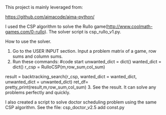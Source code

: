 This project is mainly leveraged from:

https://github.com/aimacode/aima-python/

I used the CSP algorithm to solve the Rullo game(http://www.coolmath-games.com/0-rullo).
The solver script is csp_rullo_v1.py.

How to use the solver.
1. Go to the USER INPUT section. Input a problem matrix of a game, row sums and column sums.
2. Run these commands:
#code start
unwanted_dict = dict()
wanted_dict = dict()
r_csp = RulloCSP(m,row_sum,col_sum)

result = backtracking_search(r_csp,
                              wanted_dict = wanted_dict,
                              unwanted_dict = unwanted_dict)
ret_df= pretty_print(result,m,row_sum,col_sum)
3. See the result. It can solve any problems perfectly and quickly.

I also created a script to solve doctor scheduling problem using the same CSP algorithm.
See the file: csp_doctor_v2.5 add const.py




